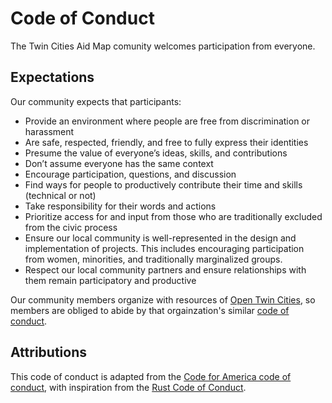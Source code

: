 # Code of Conduct

The Twin Cities Aid Map comunity welcomes participation from everyone. 

## Expectations 

Our community expects that participants:

* Provide an environment where people are free from discrimination or harassment
* Are safe, respected, friendly, and free to fully express their identities
* Presume the value of everyone’s ideas, skills, and contributions
* Don’t assume everyone has the same context 
* Encourage participation, questions, and discussion
* Find ways for people to productively contribute their time and skills (technical or not) 
* Take responsibility for their words and actions
* Prioritize access for and input from those who are traditionally excluded from the civic process
* Ensure our local community is well-represented in the design and implementation of projects. This includes encouraging participation from women, minorities, and traditionally marginalized groups.
* Respect our local community partners and ensure relationships with them remain participatory and productive

Our community members organize with resources of [Open Twin Cities](https://www.opentwincities.org/), so members are obliged to abide by that orgainzation's similar [code of conduct](https://www.opentwincities.org/about/#code-of-conduct).

## Attributions 

This code of conduct is adapted from the [Code for America code of conduct](https://brigade.codeforamerica.org/about/code-of-conduct), with inspiration from the [Rust Code of Conduct](https://www.rust-lang.org/policies/code-of-conduct). 